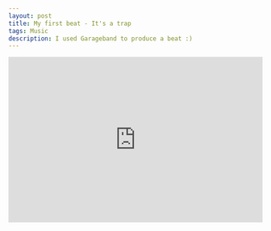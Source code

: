 ```yaml
---
layout: post
title: My first beat - It's a trap
tags: Music
description: I used Garageband to produce a beat :)
---
```


<div style="position: relative; width: 100%; padding-bottom: 65.0%;">
<iframe style="position: absolute; width: 100%; height: 100%;" src="https://www.youtube.com/embed/Tb6pIfYbuhE" title="Beat - It&#39;s a trap" frameborder="0" allow="accelerometer; autoplay; clipboard-write; encrypted-media; gyroscope; picture-in-picture; web-share" allowfullscreen></iframe>
</div>
